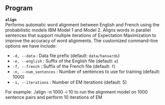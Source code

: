 ## Program

**`align`**  
  Performs automatic word alignment between English and French using the probabilistic models IBM Model 1 and Model 2. Aligns words in parallel sentences that support multiple iterations of Expectation Maximization to improve the accuracy of word alignments. The customized command-line options we have include:

  - `-d, --data` : Data file prefix (default: `data/hansards`)
  - `-e, --english` : Suffix of the English file (default: `e`)
  - `-f, --french` : Suffix of the French file (default: `f`)
  - `-n, --num_sentences` : Number of sentences to use for training (default: 1000)
  - `-i, --iterations` : Number of EM iterations (default: 5)

  For example: ./align -n 1000 -i 10 to run the alignment model on 1000 sentence pairs and perform 10 iterations of EM